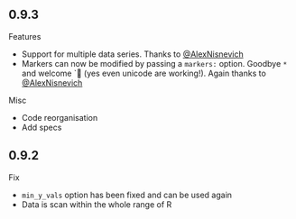 0.9.3
---

Features

* Support for multiple data series. Thanks to [@AlexNisnevich](https://github.com/AlexNisnevich)
* Markers can now be modified by passing a `markers:` option. Goodbye `*` and welcome `👋  (yes even unicode are working!). Again thanks to [@AlexNisnevich](https://github.com/AlexNisnevich)

Misc

* Code reorganisation
* Add specs

0.9.2
---

Fix

* `min_y_vals` option has been fixed and can be used again
* Data is scan within the whole range of R
